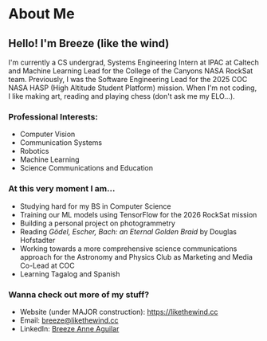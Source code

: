 # About Me
## Hello! I'm Breeze (like the wind)
I'm currently a CS undergrad, Systems Engineering Intern at IPAC at Caltech and Machine Learning Lead for the College of the Canyons NASA RockSat team. Previously, I was the Software Engineering Lead for the 2025 COC NASA HASP (High Altitude Student Platform) mission. When I'm not coding, I like making art, reading and playing chess (don't ask me my ELO...).

### Professional Interests:
- Computer Vision
- Communication Systems
- Robotics
- Machine Learning
- Science Communications and Education

### At this very moment I am...
- Studying hard for my BS in Computer Science
- Training our ML models using TensorFlow for the 2026 RockSat mission
- Building a personal project on photogrammetry
- Reading *Gödel, Escher, Bach: an Eternal Golden Braid* by Douglas Hofstadter
- Working towards a more comprehensive science communications approach for the Astronomy and Physics Club as Marketing and Media Co-Lead at COC
- Learning Tagalog and Spanish

### Wanna check out more of my stuff?
- Website (under MAJOR construction): <https://likethewind.cc>
- Email: <breeze@likethewind.cc>
- LinkedIn: [Breeze Anne Aguilar](https://www.linkedin.com/in/breeze-anne-aguilar/)
